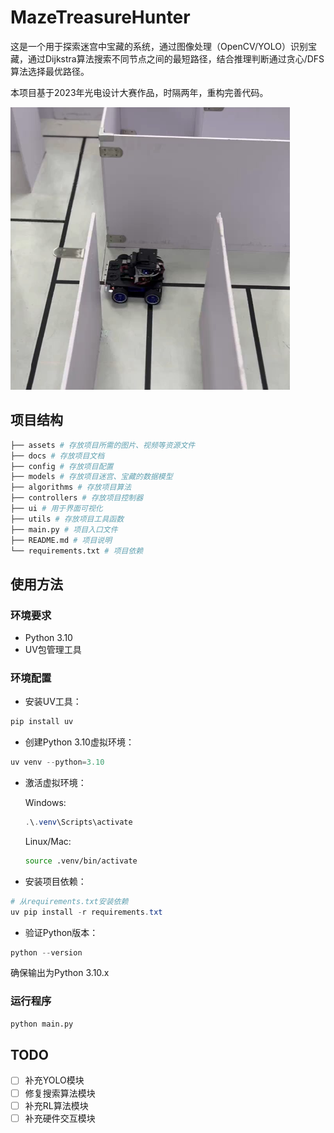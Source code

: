 # MazeTreasureHunter

这是一个用于探索迷宫中宝藏的系统，通过图像处理（OpenCV/YOLO）识别宝藏，通过Dijkstra算法搜索不同节点之间的最短路径，结合推理判断通过贪心/DFS算法选择最优路径。

本项目基于2023年光电设计大赛作品，时隔两年，重构完善代码。

![项目图片](assets/demo.png)

## 项目结构

```bash
├── assets # 存放项目所需的图片、视频等资源文件
├── docs # 存放项目文档
├── config # 存放项目配置
├── models # 存放项目迷宫、宝藏的数据模型
├── algorithms # 存放项目算法
├── controllers # 存放项目控制器
├── ui # 用于界面可视化
├── utils # 存放项目工具函数
├── main.py # 项目入口文件
├── README.md # 项目说明
└── requirements.txt # 项目依赖
```

## 使用方法

### 环境要求

- Python 3.10
- UV包管理工具

### 环境配置

- 安装UV工具：

```Powershell
pip install uv
```

- 创建Python 3.10虚拟环境：

```Powershell
uv venv --python=3.10
```

- 激活虚拟环境：

   Windows:

   ```Powershell
   .\.venv\Scripts\activate
   ```

   Linux/Mac:

   ```bash
   source .venv/bin/activate
   ```

- 安装项目依赖：

```Powershell
# 从requirements.txt安装依赖
uv pip install -r requirements.txt
```

- 验证Python版本：

```Powershell
python --version
```

确保输出为Python 3.10.x

### 运行程序

```bash
python main.py
```

## TODO

- [ ] 补充YOLO模块
- [ ] 修复搜索算法模块
- [ ] 补充RL算法模块
- [ ] 补充硬件交互模块
